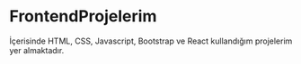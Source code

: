 # FrontendProjelerim
İçerisinde HTML, CSS, Javascript, Bootstrap ve React kullandığım projelerim yer almaktadır.
